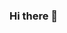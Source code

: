 ### Hi there 👋

<!--
**isaacnje/isaacnje** is a ✨ _special_ ✨ repository because its `README.md` (this file) appears on your GitHub profile.

Here are some ideas to get you started:

- 🔭 I’m currently working on nothing, but I'm looking for ideas and hoping I find one that would be fun to do.
- 🌱 I’m currently learning Java, Javascript, HTML, CSS but looking forward to learning new languages.
- 👯 I’m looking to collaborate on ...
- 🤔 I’m looking for help with ...
- 💬 Ask me about ...
- 📫 How to reach me: 
  You can reach me at ing23@my.bcit.ca
- 😄 Pronouns:  
  He/Him  
-⚡ Fun fact: 
-->
